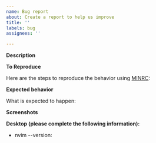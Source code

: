 ```yaml
---
name: Bug report
about: Create a report to help us improve
title: ''
labels: bug
assignees: ''

---
```


**Description**

<!-- A clear and concise description of what the bug is. -->

**To Reproduce**

Here are the steps to reproduce the behavior using [MINRC](../../blob/master/tests/MINRC):

<!--
1. ...
2. ...
3. ...
-->

**Expected behavior**

What is expected to happen:

**Screenshots**

<!-- if applicable -->

**Desktop (please complete the following information):**

 - nvim --version:
